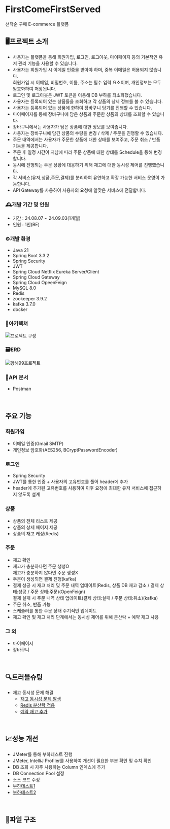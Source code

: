 # FirstComeFirstServed
선착순 구매 E-commerce 플랫폼

## 🖥️프로젝트 소개
- 사용자는 플랫폼을 통해 회원가입, 로그인, 로그아웃, 마이페이지 등의 기본적인 유저 관리 기능을 사용할 수 있습니다.
- 사용자는 회원가입 시 이메일 인증을 받아야 하며, 중복 이메일은 허용되지 않습니다.<br>
회원가입 시 이메일, 비밀번호, 이름, 주소는 필수 입력 요소이며, 개인정보는 모두 암호화하여 저장됩니다.
- 로그인 및 로그아웃은 JWT 토큰을 이용해 DB 부하를 최소화했습니다.
- 사용자는 등록되어 있는 상품들을 조회하고 각 상품의 상세 정보를 볼 수 있습니다.
- 사용자는 등록되어 있는 상품에 한하여 장바구니 담기를 진행할 수 있습니다.
- 마이페이지를 통해 장바구니에 담은 상품과 주문한 상품의 상태를 조회할 수 있습니다.
- 장바구니에서는 사용자가 담은 상품에 대한 정보를 보여줍니다.
- 사용자는 장바구니에 담긴 상품의 수량을 변경 / 삭제 / 주문을 진행할 수 있습니다.
- 주문 내역에서는 사용자가 주문한 상품에 대한 상태를 보여주고, 주문 취소 / 반품 기능을 제공합니다.
- 주문 후 일정 시간이 지남에 따라 주문 상품에 대한 상태를 Schedule을 통해 변경합니다.
- 동시에 진행되는 주문 상황에 대응하기 위해 재고에 대한 동시성 제어를 진행했습니다.
- 각 서비스(유저,상품,주문,결제)를 분리하여 유연하고 확장 가능한 서비스 운영이 가능합니다.
- API Gateway를 사용하여 사용자의 요청에 알맞은 서비스에 전달합니다.
  
### 🕰️개발 기간 및 인원
- 기간 : 24.08.07 ~ 24.09.03(1개월)
- 인원 : 1인(BE)
### ⚙️개발 환경
- Java 21
- Spring Boot 3.3.2
- Spring Security
- JWT
- Spring Cloud Netflix Eureka Server/Client
- Spring Cloud Gateway
- Spring Cloud OpeenFeign
- MySQL 8.0
- Redis
- zookeeper 3.9.2
- kafka 3.7.0
- docker
### 🔧아키텍쳐
![프로젝트 구성](https://github.com/user-attachments/assets/4a2119e9-a5ce-442f-b811-3b462aa38fb2)
### 🗃️ERD
![항해99프로젝트](https://github.com/user-attachments/assets/4f50654d-a5f2-43d1-aebb-9c52e02f7c90)
### 📜API 문서
- Postman
<br>

## 주요 기능
### 회원가입
- 이메일 인증(Gmail SMTP)
- 개인정보 암호화(AES256, BCryptPasswordEncoder)
  
### 로그인
- Spring Security
- JWT를 통한 인증 + 사용자의 고유번호를 풀어 header에 추가
- header에 추가된 고유번호를 사용하여 이후 요청에 최대한 유저 서비스에 접근하지 않도록 설계
  
### 상품
- 상품의 전체 리스트 제공
- 상품의 상세 페이지 제공
- 상품의 재고 캐싱(Redis)
  
### 주문
- 재고 확인
- 재고가 충분하다면 주문 생성O<br>
재고가 충분하지 않다면 주문 생성X
- 주문이 생성되면 결제 진행(kafka)
- 결제 성공 시 재고 처리 및 주문 내역 업데이트(Redis, 상품 DB 재고 감소 / 결제 상태:성공 / 주문 상태:주문)(OpenFeign) <br>
결제 실패 시 주문 내역 상태 업데이트(결제 상태:실패 / 주문 상태:취소)(kafka)
- 주문 취소, 반품 가능
- 스케줄러를 통한 주문 상태 주기적인 업데이트
- 재고 확인 및 재고 처리 단계에서는 동시성 제어를 위해 분산락 + 예약 재고 사용
  
### 그 외
- 마이페이지
- 장바구니
<br>

## 🔍트러블슈팅
- 재고 동시성 문제 해결
  - [재고 동시성 문제 발생](https://www.notion.so/1-114e1a8b341b4a498e0a8c57887d2d13)
  - [Redis 분산락 적용](https://www.notion.so/2-Redis-01677c4b466044138e20ea07bdf660f6)
  - [예약 재고 추가](https://www.notion.so/3-9763cb91d21b4453a12a6f7ead28b803)
<br>

## 📈성능 개선
- JMeter를 통해 부하테스트 진행
- JMeter, IntelliJ Profiler를 사용하여 개선이 필요한 부분 확인 및 수치 확인
- DB 조회 시 자주 사용하는 Column 인덱스에 추가
- DB Connection Pool 설정
- 소스 코드 수정
- [부하테스트1](https://www.notion.so/1-2bc289254d3342eaa3859d9c1a945bde)
- [부하테스트2](https://www.notion.so/2-492bb91a9cdd4616a821b6b083029b88)
<br>

## 📂파일 구조
